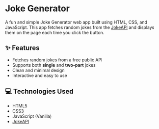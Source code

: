 # Joke Generator

A fun and simple Joke Generator web app built using HTML, CSS, and JavaScript. This app fetches random jokes from the [JokeAPI](https://v2.jokeapi.dev/) and displays them on the page each time you click the button.

## ✨ Features

- Fetches random jokes from a free public API
- Supports both **single** and **two-part** jokes
- Clean and minimal design
- Interactive and easy to use

## 💻 Technologies Used

- HTML5
- CSS3
- JavaScript (Vanilla)
- [JokeAPI](https://v2.jokeapi.dev/)
